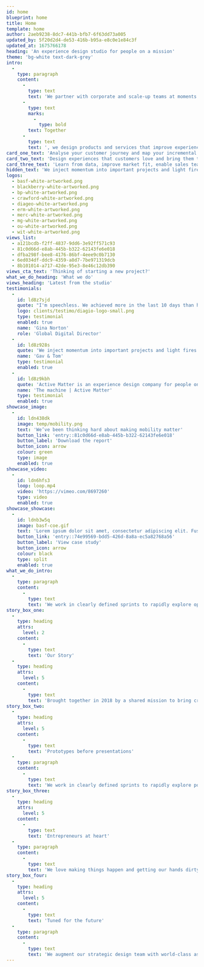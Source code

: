 ```yaml
---
id: home
blueprint: home
title: Home
template: home
author: 2aeb9238-8dc7-441b-bfb7-6f63dd73a005
updated_by: 5f20d2d4-de53-416b-b95a-e8c0e1e84c3f
updated_at: 1675766178
heading: 'An experience design studio for people on a mission'
theme: 'bg-white text-dark-grey'
intro:
  -
    type: paragraph
    content:
      -
        type: text
        text: 'We partner with corporate and scale-up teams at moments of reinvention and growth. '
      -
        type: text
        marks:
          -
            type: bold
        text: Together
      -
        type: text
        text: ', we design products and services that improve experiences, open new markets, and redefine categories.'
card_one_text: 'Analyse your customer journey and map your incremental and breakthrough growth opportunities'
card_two_text: 'Design experiences that customers love and bring them to market faster than you previously thought possible'
card_three_text: 'Learn from data, improve market fit, enable sales teams and create scalable design operations'
hidden_text: 'We inject momentum into important projects and light fires in the bellies of the people and teams we work with.'
logos:
  - basf-white-artworked.png
  - blackberry-white-artworked.png
  - bp-white-artworked.png
  - crawford-white-artworked.png
  - diageo-white-artworked.png
  - erm-white-artworked.png
  - merc-white-artworked.png
  - mg-white-artworked.png
  - ou-white-artworked.png
  - wit-white-artworked.png
views_list:
  - a121bcdb-f2ff-4837-9dd6-3e92ff571c93
  - 81c0d66d-e8ab-445b-b322-62143fe6e018
  - dfba298f-bee8-4176-86bf-4eee9c0b7130
  - 6ed034df-ddc9-4359-a8d7-7be971319dcb
  - 8b101014-a717-42de-95e3-8e46c12db390
views_cta_text: 'Thinking of starting a new project?'
what_we_do_heading: 'What we do'
views_heading: 'Latest from the studio'
testimonials:
  -
    id: ld8z7sjd
    quote: "I'm speechless. We achieved more in the last 10 days than have in the last 6-months"
    logo: clients/testimo/diagio-logo-small.png
    type: testimonial
    enabled: true
    name: 'Gina Norton'
    role: 'Global Digital Director'
  -
    id: ld8z928s
    quote: 'We inject momentum into important projects and light fires in the bellies of the people and teams we work with.'
    name: 'Gav & Tom'
    type: testimonial
    enabled: true
  -
    id: ld8z9kbh
    quote: 'Active Matter is an experience design company for people on a mission'
    name: 'The machine | Active Matter'
    type: testimonial
    enabled: true
showcase_image:
  -
    id: ldn438dk
    image: temp/mobility.png
    text: 'We’ve been thinking hard about making mobility matter'
    button_link: 'entry::81c0d66d-e8ab-445b-b322-62143fe6e018'
    button_label: 'Download the report'
    button_icon: arrow
    colour: green
    type: image
    enabled: true
showcase_video:
  -
    id: ldn6hfs3
    loop: loop.mp4
    video: 'https://vimeo.com/8697260'
    type: video
    enabled: true
showcase_showcase:
  -
    id: ldnb3w5q
    image: basf-coe.gif
    text: 'Lorem ipsum dolor sit amet, consectetur adipiscing elit. Fusce eu sagittis arcu, vitae egestas metus. Duis tristique metus nulla, quis tristique nunc vulputate nec. Aenean mollis lectus eros, non porta mi malesuada id. Mauris purus nisl, sollicitudin ac diam.'
    button_link: 'entry::74e99569-bdd5-426d-8a8a-ec5a82768a56'
    button_label: 'View case study'
    button_icon: arrow
    colour: black
    type: split
    enabled: true
what_we_do_intro:
  -
    type: paragraph
    content:
      -
        type: text
        text: 'We work in clearly defined sprints to rapidly explore opportunities, create new concepts and grow existing offerings.'
story_box_one:
  -
    type: heading
    attrs:
      level: 2
    content:
      -
        type: text
        text: 'Our Story'
  -
    type: heading
    attrs:
      level: 5
    content:
      -
        type: text
        text: 'Brought together in 2018 by a shared mission to bring creativity and commerciality together to tackle increasingly complex business challenges while shaking-up the outdated model of slow, ego-driven and inflexible design consulting.'
story_box_two:
  -
    type: heading
    attrs:
      level: 5
    content:
      -
        type: text
        text: 'Prototypes before presentations'
  -
    type: paragraph
    content:
      -
        type: text
        text: 'We work in clearly defined sprints to rapidly explore possibilities, prove cutting-edge concepts and go to market, fast.'
story_box_three:
  -
    type: heading
    attrs:
      level: 5
    content:
      -
        type: text
        text: 'Entrepreneurs at heart'
  -
    type: paragraph
    content:
      -
        type: text
        text: 'We love making things happen and getting our hands dirty. We experiment and are willing to invest in our clients for shared upside in the future. We are also professionals who know how to go from ideas to results.'
story_box_four:
  -
    type: heading
    attrs:
      level: 5
    content:
      -
        type: text
        text: 'Tuned for the future'
  -
    type: paragraph
    content:
      -
        type: text
        text: 'We augment our strategic design team with world-class associates and specialist partners. That means we can scale on demand, giving our clients the ability to do more, for less.'
---
```

